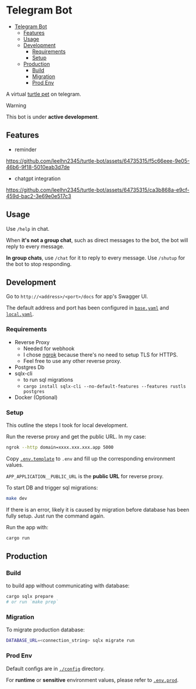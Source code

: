 # Telegram Bot

<!--toc:start-->
- [Telegram Bot](#telegram-bot)
  - [Features](#features)
  - [Usage](#usage)
  - [Development](#development)
    - [Requirements](#requirements)
    - [Setup](#setup)
  - [Production](#production)
    - [Build](#build)
    - [Migration](#migration)
    - [Prod Env](#prod-env)
<!--toc:end-->

A virtual [turtle pet](https://t.me/baldyturtlebot) on telegram.

> [!WARNING]
> This bot is under **active development**.

## Features

- reminder 

https://github.com/leelhn2345/turtle-bot/assets/64735315/f5c66eee-9e05-46b6-9f18-5010eab3d7de

- chatgpt integration

https://github.com/leelhn2345/turtle-bot/assets/64735315/ca3b868a-e9cf-459d-bac2-3e69e0e517c3

## Usage

Use `/help` in chat.

When **it's not a group chat**, such as direct messages to the bot, the bot will reply to every message.

**In group chats**, use `/chat` for it to reply to every message. Use `/shutup` for the bot to stop responding.

## Development

Go to `http://<address>/<port>/docs` for app's Swagger UI.

The default address and port has been configured in [`base.yaml`](./config/base.yaml)
and [`local.yaml`](./config/local.yaml).

### Requirements

- Reverse Proxy
  - Needed for webhook
  - I chose [ngrok](https://ngrok.com/) because there's no need to
  setup TLS for HTTPS.
  - Feel free to use any other reverse proxy.
- Postgres Db
- sqlx-cli
  - to run sql migrations
  - `cargo install sqlx-cli --no-default-features --features rustls postgres`
- Docker (Optional)

### Setup

This outline the steps I took for local development.

Run the reverse proxy and get the public URL.
In my case:

```sh
ngrok --http domain=xxxx.xxx.xxx.app 5000
```

Copy [`.env.template`](./.env.template) to `.env` and fill up the corresponding
environment values.

`APP_APPLICATION__PUBLIC_URL` is the **public URL** for reverse proxy.

To start DB and trigger sql migrations:

```sh
make dev
```

If there is an error, likely it is caused by migration before database has been
fully setup. Just run the command again.

Run the app with:

```sh
cargo run
```

## Production

### Build

to build app without communicating with database:

```sh
cargo sqlx prepare
# or run `make prep`
```

### Migration

To migrate production database:

```sh
DATABASE_URL=<connection_string> sqlx migrate run
```

### Prod Env

Default configs are in [`./config`](./config) directory.

For **runtime** or **sensitive** environment values, please refer to [`.env.prod`](./.env.prod).
